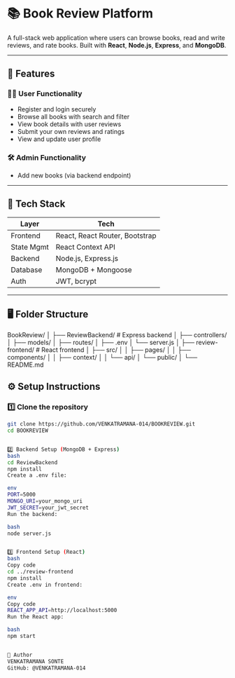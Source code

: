 # 📚 Book Review Platform

A full-stack web application where users can browse books, read and write reviews, and rate books. Built with **React**, **Node.js**, **Express**, and **MongoDB**.

---

## 🚀 Features

### 👨‍💻 User Functionality
- Register and login securely
- Browse all books with search and filter
- View book details with user reviews
- Submit your own reviews and ratings
- View and update user profile

### 🛠 Admin Functionality
- Add new books (via backend endpoint)

---

## 🧱 Tech Stack

| Layer       | Tech                             |
|-------------|----------------------------------|
| Frontend    | React, React Router, Bootstrap   |
| State Mgmt  | React Context API                |
| Backend     | Node.js, Express.js              |
| Database    | MongoDB + Mongoose               |
| Auth        | JWT, bcrypt                      |

---

## 🖥 Folder Structure

BookReview/
│
├── ReviewBackend/ # Express backend
│ ├── controllers/
│ ├── models/
│ ├── routes/
│ ├── .env
│ └── server.js
│
├── review-frontend/ # React frontend
│ ├── src/
│ │ ├── pages/
│ │ ├── components/
│ │ ├── context/
│ │ └── api/
│ └── public/
│
└── README.md

## ⚙️ Setup Instructions


### 1️⃣ Clone the repository

```bash
git clone https://github.com/VENKATRAMANA-014/BOOKREVIEW.git
cd BOOKREVIEW


2️⃣ Backend Setup (MongoDB + Express)
bash
cd ReviewBackend
npm install
Create a .env file:

env
PORT=5000
MONGO_URI=your_mongo_uri
JWT_SECRET=your_jwt_secret
Run the backend:

bash
node server.js


3️⃣ Frontend Setup (React)
bash
Copy code
cd ../review-frontend
npm install
Create .env in frontend:

env
Copy code
REACT_APP_API=http://localhost:5000
Run the React app:

bash
npm start


🤝 Author
VENKATRAMANA SONTE
GitHub: @VENKATRAMANA-014
